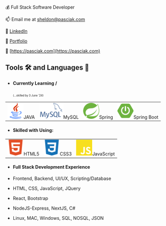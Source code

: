 💰 Full Stack Software Developer

📫 Email me at sheldon@pasciak.com

👔 [LinkedIn](https://www.linkedin.com/in/sheldonpasciak)

🔗 [Portfolio](https://pasciaks.github.io/)

🏡 [https://pasciak.com](https://pasciak.com)

## Tools 🛠️ and Languages 💬

- #### Currently Learning / &nbsp;
  <span style="font-size: 0.60em;">(...skilled by 3 June '24)</span>

<table>
    <tr>
    <td><img src="media/java-svgrepo-com.svg" alt="Java" width="50">JAVA</td>
    <td><img src="media/mysql.png" alt="MySQL" width="75">MySQL</td> 
    <td><img src="media/spring-color.svg" alt="Figma" width="50">Spring</td>
    <td><img src="media/springboot-color.svg" alt="SpringBoot" width="50">Spring Boot</td>
    </tr>
</table>

- #### Skilled with Using: &nbsp;
<table>
    <tr>
      <td><img src="media/html5-color.svg" alt="HTML5" width="50">HTML5</td>
      <td><img src="media/css3-color.svg" alt="CSS3" width="50">CSS3</td>
      <td><img src="media/javascript-color.svg" alt="Javascript" width="50">JavaScript</td>
    </tr>
</table>

- #### Full Stack Development Experience

- Frontend, Backend, UI/UX, Scripting/Database
- HTML, CSS, JavaScript, JQuery
- React, Bootstrap
- NodeJS-Express, NextJS, C# 
- Linux, MAC, Windows, SQL, NOSQL, JSON


